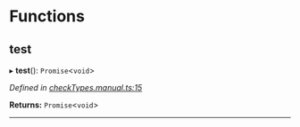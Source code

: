 

# Functions

<a id="test"></a>

##  test

▸ **test**(): `Promise`<`void`>

*Defined in [checkTypes.manual.ts:15](https://github.com/polkadot-js/api/blob/29805f7/packages/api/src/checkTypes.manual.ts#L15)*

**Returns:** `Promise`<`void`>

___

